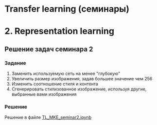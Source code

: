 # Transfer learning (семинары)
# 2. Representation learning

## Решение задач семинара 2

### Задание

1. Заменить используемую сеть на менее "глубокую"
2. Увеличить размер изображения, задав большее значение чем 256
3. Изменить соотношение стиля и контента
4. Сгенерировать стилизованное изображение, используя другие, выбранные вами изображения

### Решение
Решение в файле [TL_MKE_seminar2.ipynb](TL_MKE_seminar2.ipynb)
